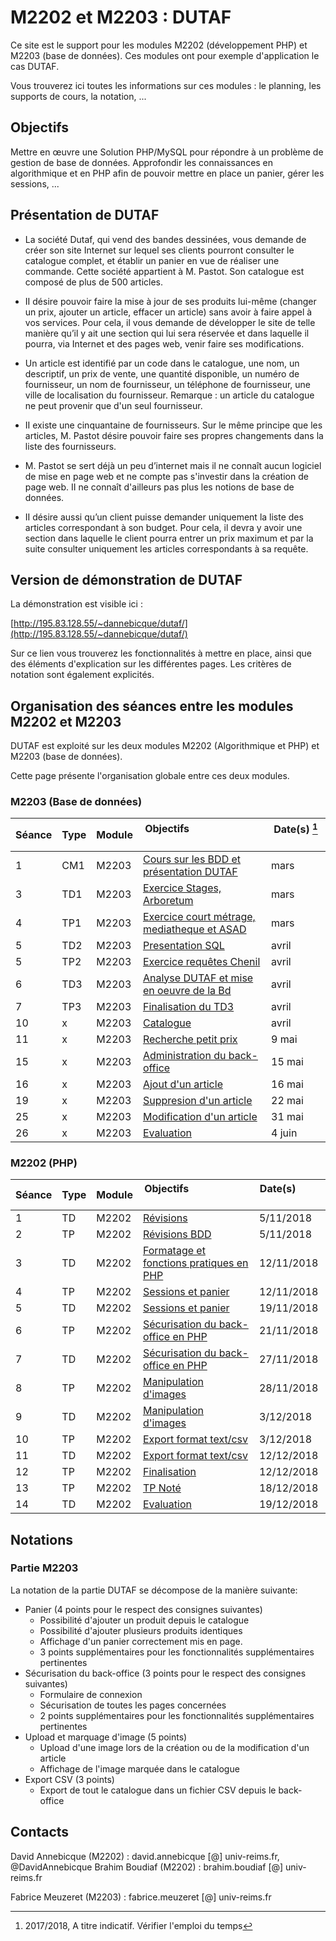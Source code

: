 # M2202 et M2203 : DUTAF

Ce site est le support pour les modules M2202 (développement PHP) et M2203 (base de données). Ces modules ont pour exemple 
d'application le cas DUTAF.

Vous trouverez ici toutes les informations sur ces modules : le planning, les supports de cours, la notation, ...

## Objectifs

Mettre en œuvre une Solution PHP/MySQL pour répondre à un problème de gestion de base de données. Approfondir les connaissances en algorithmique et en PHP afin de pouvoir mettre en place un panier, gérer les sessions, ...

## Présentation de DUTAF

* La société Dutaf, qui vend des bandes dessinées, vous demande de créer son site Internet sur lequel ses clients pourront consulter le catalogue complet, et établir un panier en vue de réaliser une commande. Cette société appartient à M. Pastot. Son catalogue est composé de plus de 500 articles. 

* II désire pouvoir faire la mise à jour de ses produits lui-même (changer un prix, ajouter un article, effacer un article) sans avoir à faire appel à vos services. Pour cela, il vous demande de développer le site de telle manière qu’il y ait une section qui lui sera réservée et dans laquelle il pourra, via Internet et des pages web, venir faire ses modifications. 

* Un article est identifié par un code dans le catalogue, une nom, un descriptif, un prix de vente, une quantité disponible, un numéro de fournisseur, un nom de fournisseur, un téléphone de fournisseur, une ville de localisation du fournisseur. Remarque : un article du catalogue ne peut provenir que d'un seul fournisseur. 

* II existe une cinquantaine de fournisseurs. Sur le même principe que les articles, M. Pastot désire pouvoir faire ses propres changements dans la liste des fournisseurs. 

* M. Pastot se sert déjà un peu d’internet mais il ne connaît aucun logiciel de mise en page web et ne compte pas s'investir dans la création de page web. II ne connaît d'ailleurs pas plus les notions de base de données. 

* II désire aussi qu’un client puisse demander uniquement la liste des articles correspondant à son budget. Pour cela, il devra y avoir une section dans laquelle le client pourra entrer un prix maximum et par la suite consulter uniquement les articles correspondants à sa requête. 

## Version de démonstration de DUTAF

La démonstration est visible ici : 

[http://195.83.128.55/~dannebicque/dutaf/](http://195.83.128.55/~dannebicque/dutaf/)

Sur ce lien vous trouverez les fonctionnalités à mettre en place, ainsi que des éléments d'explication sur les différentes pages. Les critères de notation sont également explicités.


## Organisation des séances entre les modules M2202 et M2203

DUTAF est exploité sur les deux modules M2202 (Algorithmique et PHP) et M2203 (base de données).

Cette page présente l'organisation globale entre ces deux modules.

### M2203 (Base de données)

| Séance | Type  | Module | Objectifs                                         | Date(s) [^1]            |
| ------ | ----- | ------ | --------------------------------------------------| ----------------------- |
|    1   | CM1 | M2203 | [Cours sur les BDD et présentation DUTAF](M2203-seance-1.md) | mars |
|    3   | TD1 | M2203 | [Exercice Stages, Arboretum](M2203-seance-2.md)  | mars |
| 4 | TP1 | M2203 | [Exercice court métrage, mediatheque et ASAD](M2203-seance-3.md)  | mars |
| 5 | TD2 | M2203 | [Presentation SQL](M2203-seance-1bis.md) | avril |
| 5 | TP2 | M2203 | [Exercice requêtes Chenil](M2203-seance-4.md) | avril |
| 6 | TD3 | M2203 | [Analyse DUTAF et mise en oeuvre de la Bd](M2203-seance-5.md)  | avril |
| 7 | TP3 | M2203 | [Finalisation du TD3](M2203-seance-5.md) | avril |
| 10 | x | M2203 | [Catalogue](M2203-seance-7.md)  | avril |
| 11 | x | M2203 | [Recherche petit prix](M2203-seance-8.md) | 9 mai |
| 15 | x | M2203 | [Administration du back-office](M2203-seance-9.md)  | 15 mai |
| 16 | x | M2203 | [Ajout d'un article](M2203-seance-10.md) | 16 mai |
| 19 | x | M2203 | [Suppresion d'un article](M2203-seance-11.md) | 22 mai |
| 25 | x | M2203 | [Modification d'un article](M2203-seance-12.md) | 31 mai |
| 26 | x | M2203 | [Evaluation](M2203-seance-13.md) | 4 juin |


[^1]: 2017/2018, A titre indicatif. Vérifier l'emploi du temps

### M2202 (PHP)

| Séance | Type  | Module | Objectifs                                         | Date(s)           |
| ------ | ----- | ------ | --------------------------------------------------| ----------------------- |
|    1   | TD | M2202 | [Révisions](M2202-seance-1.md) | 5/11/2018 |
|    2   | TP | M2202 | [Révisions BDD](M2202-seance-2.md)  | 5/11/2018 |
| 3 | TD | M2202 | [Formatage et fonctions pratiques en PHP](M2202-seance-3.md)  | 12/11/2018 |
| 4 | TP | M2202 | [Sessions et panier](M2202-seance-4.md) | 12/11/2018 |
| 5 | TD | M2202 | [Sessions et panier](M2202-seance-5.md) | 19/11/2018 |
| 6 | TP | M2202 | [Sécurisation du back-office en PHP](M2202-seance-6.md)  | 21/11/2018 |
| 7 | TD | M2202 | [Sécurisation du back-office en PHP](M2202-seance-7.md) | 27/11/2018 |
| 8 | TP | M2202 | [Manipulation d'images](M2202-seance-8.md)  | 28/11/2018 |
| 9 | TD | M2202 | [Manipulation d'images](M2202-seance-9.md) | 3/12/2018 |
| 10 | TP | M2202 | [Export format text/csv](M2202-seance-10.md)  | 3/12/2018 |
| 11 | TD | M2202 | [Export format text/csv](M2202-seance-11.md) | 12/12/2018 |
| 12 | TP | M2202 | [Finalisation](M2202-seance-12.md) | 12/12/2018 |
| 13 | TP | M2202 | [TP Noté](M2202-seance-12.md) | 18/12/2018 |
| 14 | TD | M2202 | [Evaluation](M2202-seance-14.md) | 19/12/2018 |

## Notations

### Partie M2203

La notation de la partie DUTAF se décompose de la manière suivante:

* Panier (4 points pour le respect des consignes suivantes)
  * Possibilité d'ajouter un produit depuis le catalogue
  * Possibilité d'ajouter plusieurs produits identiques
  * Affichage d'un panier correctement mis en page.
  * 3 points supplémentaires pour les fonctionnalités supplémentaires pertinentes
* Sécurisation du back-office (3 points pour le respect des consignes suivantes)
  * Formulaire de connexion
  * Sécurisation de toutes les pages concernées
  * 2 points supplémentaires pour les fonctionnalités supplémentaires pertinentes
* Upload et marquage d'image (5 points)
  * Upload d'une image lors de la création ou de la modification d'un article
  * Affichage de l'image marquée dans le catalogue
* Export CSV (3 points)
  * Export de tout le catalogue dans un fichier CSV depuis le back-office

## Contacts

David Annebicque (M2202) : david.annebicque [@] univ-reims.fr,  @DavidAnnebicque
Brahim Boudiaf (M2202) : brahim.boudiaf [@] univ-reims.fr

Fabrice Meuzeret (M2203) : fabrice.meuzeret [@] univ-reims.fr
